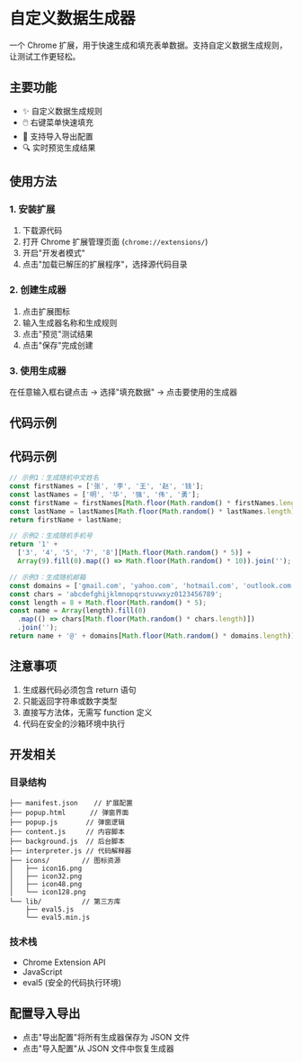 # 自定义数据生成器

一个 Chrome 扩展，用于快速生成和填充表单数据。支持自定义数据生成规则，让测试工作更轻松。

## 主要功能

- ✨ 自定义数据生成规则
- 🖱️ 右键菜单快速填充
- 💾 支持导入导出配置
- 🔍 实时预览生成结果

## 使用方法

### 1. 安装扩展
1. 下载源代码
2. 打开 Chrome 扩展管理页面 (`chrome://extensions/`)
3. 开启"开发者模式"
4. 点击"加载已解压的扩展程序"，选择源代码目录

### 2. 创建生成器
1. 点击扩展图标
2. 输入生成器名称和生成规则
3. 点击"预览"测试结果
4. 点击"保存"完成创建

### 3. 使用生成器
在任意输入框右键点击 -> 选择"填充数据" -> 点击要使用的生成器

## 代码示例
## 代码示例

```javascript
// 示例1：生成随机中文姓名
const firstNames = ['张', '李', '王', '赵', '钱'];
const lastNames = ['明', '华', '强', '伟', '勇'];
const firstName = firstNames[Math.floor(Math.random() * firstNames.length)];
const lastName = lastNames[Math.floor(Math.random() * lastNames.length)];
return firstName + lastName;

// 示例2：生成随机手机号
return '1' + 
  ['3', '4', '5', '7', '8'][Math.floor(Math.random() * 5)] + 
  Array(9).fill(0).map(() => Math.floor(Math.random() * 10)).join('');

// 示例3：生成随机邮箱
const domains = ['gmail.com', 'yahoo.com', 'hotmail.com', 'outlook.com'];
const chars = 'abcdefghijklmnopqrstuvwxyz0123456789';
const length = 8 + Math.floor(Math.random() * 5);
const name = Array(length).fill(0)
  .map(() => chars[Math.floor(Math.random() * chars.length)])
  .join('');
return name + '@' + domains[Math.floor(Math.random() * domains.length)];
```

## 注意事项

1. 生成器代码必须包含 return 语句
2. 只能返回字符串或数字类型
3. 直接写方法体，无需写 function 定义
4. 代码在安全的沙箱环境中执行

## 开发相关

### 目录结构
```
├── manifest.json    // 扩展配置
├── popup.html      // 弹窗界面
├── popup.js       // 弹窗逻辑
├── content.js     // 内容脚本
├── background.js  // 后台脚本
├── interpreter.js // 代码解释器
├── icons/        // 图标资源
│   ├── icon16.png
│   ├── icon32.png
│   ├── icon48.png
│   └── icon128.png
└── lib/          // 第三方库
    ├── eval5.js
    └── eval5.min.js
```

### 技术栈

- Chrome Extension API
- JavaScript
- eval5 (安全的代码执行环境)

## 配置导入导出

- 点击"导出配置"将所有生成器保存为 JSON 文件
- 点击"导入配置"从 JSON 文件中恢复生成器